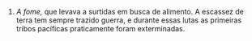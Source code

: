 ﻿1. *A fome,* que levava a surtidas em busca de alimento. A escassez de terra tem sempre trazido guerra, e durante essas lutas as primeiras tribos pacíficas praticamente foram exterminadas.